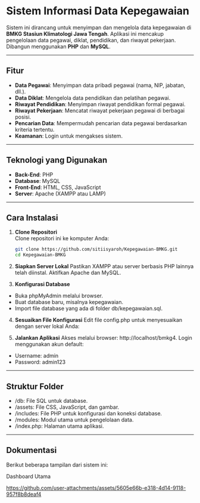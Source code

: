 # Sistem Informasi Data Kepegawaian  
Sistem ini dirancang untuk menyimpan dan mengelola data kepegawaian di **BMKG Stasiun Klimatologi Jawa Tengah**. Aplikasi ini mencakup pengelolaan data pegawai, diklat, pendidikan, dan riwayat pekerjaan. Dibangun menggunakan **PHP** dan **MySQL**.

---

## Fitur
- **Data Pegawai**: Menyimpan data pribadi pegawai (nama, NIP, jabatan, dll.).  
- **Data Diklat**: Mengelola data pendidikan dan pelatihan pegawai.  
- **Riwayat Pendidikan**: Menyimpan riwayat pendidikan formal pegawai.  
- **Riwayat Pekerjaan**: Mencatat riwayat pekerjaan pegawai di berbagai posisi.  
- **Pencarian Data**: Mempermudah pencarian data pegawai berdasarkan kriteria tertentu.  
- **Keamanan**: Login untuk mengakses sistem.

---

## Teknologi yang Digunakan
- **Back-End**: PHP  
- **Database**: MySQL  
- **Front-End**: HTML, CSS, JavaScript  
- **Server**: Apache (XAMPP atau LAMP)

---

## Cara Instalasi
1. **Clone Repositori**  
   Clone repositori ini ke komputer Anda:  
   ```bash
   git clone https://github.com/sitiisyaroh/Kepegawaian-BMKG.git
   cd Kepegawaian-BMKG
2. **Siapkan Server Lokal**
Pastikan XAMPP atau server berbasis PHP lainnya telah diinstal. Aktifkan Apache dan MySQL.

3. **Konfigurasi Database**

- Buka phpMyAdmin melalui browser.
- Buat database baru, misalnya kepegawaian.
- Import file database yang ada di folder db/kepegawaian.sql.

4. **Sesuaikan File Konfigurasi**
Edit file config.php untuk menyesuaikan dengan server lokal Anda:
<?php
$db_host = "localhost";
$db_user = "root";
$db_pass = "";
$db_name = "kepegawaian";
?>

5. **Jalankan Aplikasi**
Akses melalui browser: http://localhost/bmkg4.
Login menggunakan akun default:
- Username: admin
- Password: admin123

---

## Struktur Folder
- /db: File SQL untuk database.
- /assets: File CSS, JavaScript, dan gambar.
- /includes: File PHP untuk konfigurasi dan koneksi database.
- /modules: Modul utama untuk pengelolaan data.
- /index.php: Halaman utama aplikasi.

---

## Dokumentasi
Berikut beberapa tampilan dari sistem ini:

Dashboard Utama


https://github.com/user-attachments/assets/5605e66b-e318-4d14-9118-957f8b8deaf4

